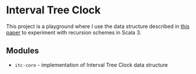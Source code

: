 # Interval Tree Clock

This project is a playground where I use the data structure described in [this paper](https://gsd.di.uminho.pt/members/cbm/ps/itc2008.pdf) to experiment with recursion schemes in Scala 3.

## Modules

- `itc-core` - implementation of Interval Tree Clock data structure
